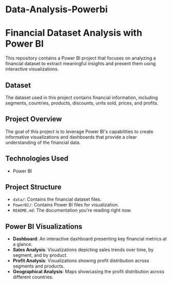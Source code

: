 # Data-Analysis-Powerbi
# Financial Dataset Analysis with Power BI

This repository contains a Power BI project that focuses on analyzing a financial dataset to extract meaningful insights and present them using interactive visualizations.

## Dataset

The dataset used in this project contains financial information, including segments, countries, products, discounts, units sold, prices, and profits.

## Project Overview

The goal of this project is to leverage Power BI's capabilities to create informative visualizations and dashboards that provide a clear understanding of the financial data.

## Technologies Used

- Power BI

## Project Structure

- `data/`: Contains the financial dataset files.
- `PowerBI/`: Contains Power BI files for visualization.
- `README.md`: The documentation you're reading right now.

## Power BI Visualizations

- **Dashboard**: An interactive dashboard presenting key financial metrics at a glance.
- **Sales Analysis**: Visualizations depicting sales trends over time, by segment, and by product.
- **Profit Analysis**: Visualizations showing profit distribution across segments and products.
- **Geographical Analysis**: Maps showcasing the profit distribution across different countries.


